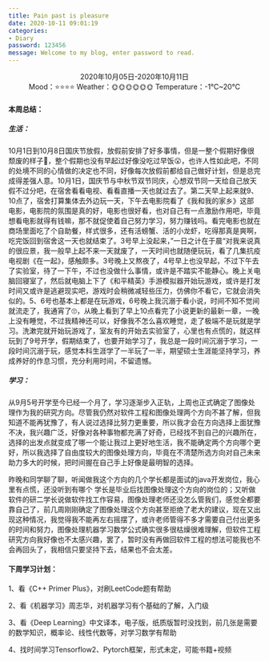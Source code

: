 ```yaml
---
title: Pain past is pleasure
date: 2020-10-11 09:01:19
categories:
- Diary
password: 123456
message: Welcome to my blog, enter password to read.
---
```


<center>2020年10月05日-2020年10月11日</center>

<center>Mood：⭐⭐⭐⭐ Weather：🌞🌞🌞🌞🌞🌞	Temperature：-1℃~20℃</center>

<!-- more -->

#### 本周总结：

##### 生活：

10月1日到10月8日国庆节放假，放假前安排了好多事情，但是一整个假期好像很颓废的样子🤣，整个假期也没有早起过好像没吃过早饭😮，也许人性如此吧，不同的处境不同的心情做的决定也不同，好像每次放假前都给自己做好计划，但是总完成得差强人意。10月1日，国庆节与中秋节双节同庆，心想双节同一天给自己放天假不过分吧，在宿舍看看电视、看看直播一天也就过去了。第二天早上起来就9、10点了，宿舍打算集体去外边玩一天，下午去电影院看了《我和我的家乡》这部电影，电影院的氛围是真的好，电影也很好看，也对自己有一点激励作用吧，毕竟想看电影就得有钱嘛，那不就促使着自己努力学习，努力赚钱吗。看完电影也就在商场里面吃了个自助餐，样式很多，还有活螃蟹、活的小龙虾，吃得那真是爽啊，吃完饭回到宿舍这一天也就结束了。3号早上没起来，”一日之计在于晨“对我来说真的很应景，我一般早上起不来一天就废了，一天时间也就随便玩玩，看了几集抗疫电视剧《在一起》，感触颇多。3号晚上又熬夜了，4号早上也没早起，不过下午去了实验室，待了一下午，不过也没做什么事情，或许是不踏实不能静心。晚上关电脑回寝室了，然后就电脑上下了《和平精英》手游模拟器开始玩游戏，或许是打发时间又或许是逃避现实吧，游戏时会稍微减轻些压力，仿佛你不看它，它就会消失似的。5、6号也基本上都是在玩游戏，6号晚上我沉溺于看小说，时间不知不觉间就流走了，我通宵了🙄，从晚上看到了早上10点看完了小说更新的最新一章，一晚上没有睡觉，不过我精神还可以，好像我不怎么喜欢睡觉，走了极端不是玩就是学习。洗漱完就开始玩游戏了，室友有的开始去实验室了，心里也有点慌的，就这样玩到了9号开学，假期结束了，也要开始学习了，我总是一段时间沉溺于学习，一段时间沉溺于玩，感觉本科生涯学了一半玩了一半，期望硕士生涯能坚持学习，养成养好的作息习惯，充分利用时间，不留遗憾。

##### 学习：

从9月5号开学至今已经一个月了，学习逐渐步入正轨，上周也正式确定了图像处理作为我的研究方向。尽管我仍然对软件工程和图像处理两个方向不甚了解，但我知道不能再犹豫了，有人说过选择比努力更重要，所以我才会在方向选择上面犹豫不决，我兴趣广泛，好像对各种事物都充满了好奇，已经找不到自己的兴趣所在，选择的出发点就变成了哪一个能让我过上更好地生活，我不能确定两个方向哪个更好，所以我选择了自由度较大的图像处理方向，毕竟在不清楚所选方向对自己未来助力多大的时候，把时间握在自己手上好像是最明智的选择。

昨晚和同学聊了聊，听闻做我这个方向的几个学长都是面试的java开发岗位，我心里有点慌，还没听到有哪个 学长是毕业后找图像处理这个方向的岗位的；又听做软件的研二学长说做软件找工作容易，图像处理老师还没怎么管我们，感觉全都要靠自己了，前几周刚刚确定了图像处理这个方向甚至拒绝了老大的建议，现在又出现这种情况，我觉得我不能再左右摇摆了，或许老师管得不多才需要自己付出更多的时间和努力，图像处理机器学习数学公式确实很多很枯燥很难理解，但软件工程研究方向我好像也不太感兴趣，罢了，暂时没有再做回软件工程的想法可能我也不会再回头了，我相信只要坚持下去，结果也不会太差。

#### 下周学习计划：

1、看《C++ Primer Plus》，对刷LeetCode题有帮助

2、看《机器学习》周志华，对机器学习有个基础的了解，入门级

3、看《Deep Learning》中文译本，电子版，纸质版暂时没找到，前几张是需要的数学知识，概率论、线性代数等，对学习数学有帮助

4、找时间学习Tensorflow2、Pytorch框架，形式未定，可能书籍+视频
